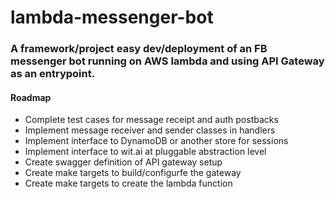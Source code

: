 # lambda-messenger-bot

### A framework/project easy dev/deployment of an FB messenger bot running on AWS lambda and using API Gateway as an entrypoint.

#### Roadmap

  - Complete test cases for message receipt and auth postbacks
  - Implement message receiver and sender classes in handlers
  - Implement interface to DynamoDB or another store for sessions
  - Implement interface to wit.ai at pluggable abstraction level
  - Create swagger definition of API gateway setup
  - Create make targets to build/configurfe the gateway
  - Create make targets to create the lambda function